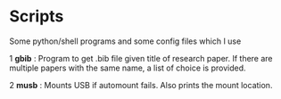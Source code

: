 # Scripts
Some python/shell programs and some config files which I use

1 **gbib** : Program to get .bib file given title of research paper. If there are multiple papers with the same name, a list of
choice is provided.

2 **musb** : Mounts USB if automount fails. Also prints the mount location.

